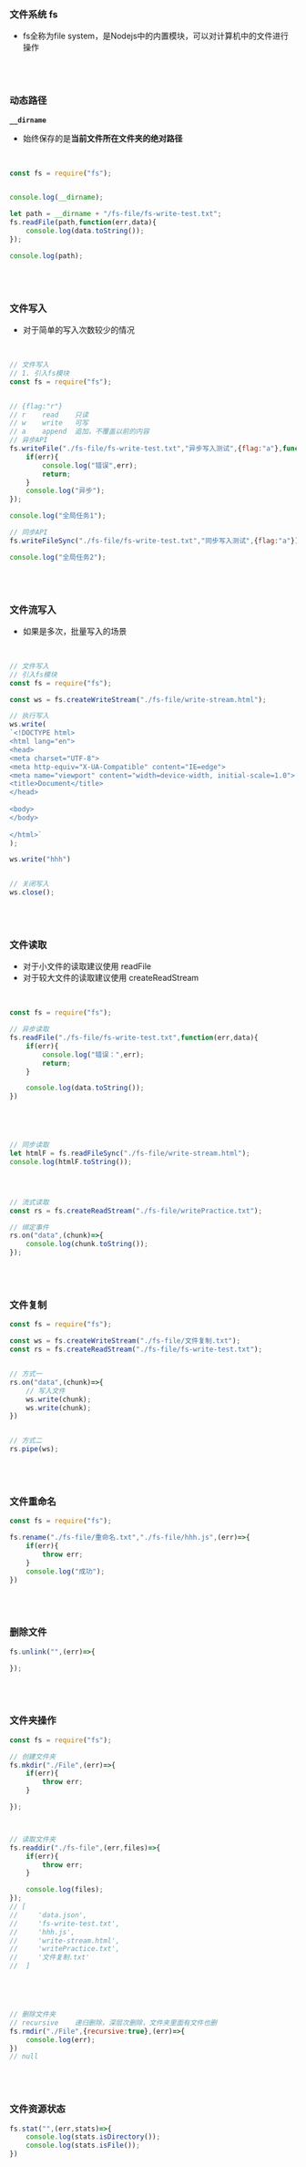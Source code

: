 ### 文件系统 fs

- fs全称为file system，是Nodejs中的内置模块，可以对计算机中的文件进行操作


<br>

<br>

### 动态路径

**``__dirname``**

- 始终保存的是**当前文件所在文件夹的绝对路径**

<br>

```javascript
const fs = require("fs");


console.log(__dirname);

let path = __dirname + "/fs-file/fs-write-test.txt";
fs.readFile(path,function(err,data){
    console.log(data.toString());
});

console.log(path);
```

<br>

<br>


### 文件写入

- 对于简单的写入次数较少的情况

<br>

```javascript
// 文件写入
// 1. 引入fs模块
const fs = require("fs");


// {flag:"r"}
// r    read    只读
// w    write   可写
// a    append  追加，不覆盖以前的内容
// 异步API
fs.writeFile("./fs-file/fs-write-test.txt","异步写入测试",{flag:"a"},function(err){
    if(err){
        console.log("错误",err);
        return;
    }
    console.log("异步");
});

console.log("全局任务1");

// 同步API
fs.writeFileSync("./fs-file/fs-write-test.txt","同步写入测试",{flag:"a"});

console.log("全局任务2");
```

<br>

<br>

### 文件流写入

- 如果是多次，批量写入的场景

<br>

```javascript
// 文件写入
// 引入fs模块
const fs = require("fs");

const ws = fs.createWriteStream("./fs-file/write-stream.html");

// 执行写入
ws.write(
`<!DOCTYPE html>
<html lang="en">
<head>
<meta charset="UTF-8">
<meta http-equiv="X-UA-Compatible" content="IE=edge">
<meta name="viewport" content="width=device-width, initial-scale=1.0">
<title>Document</title>
</head>
        
<body>       
</body>
        
</html>`
);

ws.write("hhh")


// 关闭写入
ws.close();
```


<br>

<br>

### 文件读取

- 对于小文件的读取建议使用 readFile
- 对于较大文件的读取建议使用 createReadStream

<br>

```javascript
const fs = require("fs");

// 异步读取
fs.readFile("./fs-file/fs-write-test.txt",function(err,data){
    if(err){
        console.log("错误：",err);
        return;
    }

    console.log(data.toString());
})





// 同步读取
let htmlF = fs.readFileSync("./fs-file/write-stream.html");
console.log(htmlF.toString());




// 流式读取
const rs = fs.createReadStream("./fs-file/writePractice.txt");

// 绑定事件
rs.on("data",(chunk)=>{
    console.log(chunk.toString());
});
```


<br>

<br>


### 文件复制

```javascript
const fs = require("fs");

const ws = fs.createWriteStream("./fs-file/文件复制.txt");
const rs = fs.createReadStream("./fs-file/fs-write-test.txt");


// 方式一
rs.on("data",(chunk)=>{
    // 写入文件
    ws.write(chunk);
    ws.write(chunk);
})


// 方式二
rs.pipe(ws);
```

<br>

<br>

### 文件重命名

```javascript
const fs = require("fs");

fs.rename("./fs-file/重命名.txt","./fs-file/hhh.js",(err)=>{
    if(err){
        throw err;
    }
    console.log("成功");
})
```


<br>

<br>

### 删除文件

```javascript
fs.unlink("",(err)=>{

});
```

<br>

<br>

### 文件夹操作

```javascript
const fs = require("fs");

// 创建文件夹
fs.mkdir("./File",(err)=>{
    if(err){
        throw err;
    }

});



// 读取文件夹
fs.readdir("./fs-file",(err,files)=>{
    if(err){
        throw err;
    }

    console.log(files);
});
// [
//     'data.json',
//     'fs-write-test.txt',
//     'hhh.js',
//     'write-stream.html',
//     'writePractice.txt',
//     '文件复制.txt'
//  ]





// 删除文件夹
// recursive    递归删除，深层次删除，文件夹里面有文件也删
fs.rmdir("./File",{recursive:true},(err)=>{
    console.log(err);
})
// null
```


<br>

<br>


### 文件资源状态

```javascript
fs.stat("",(err,stats)=>{
    console.log(stats.isDirectory());
    console.log(stats.isFile());
})
```